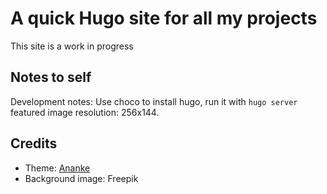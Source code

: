 # A quick Hugo site for all my projects

This site is a work in progress

## Notes to self

Development notes: Use choco to install hugo, run it with `hugo server`
featured image resolution: 256x144.

## Credits

- Theme: [Ananke](https://github.com/theNewDynamic/gohugo-theme-ananke/tree/33178c0d498edb18634bfe0f906ca191796ce307)
- Background image: Freepik
